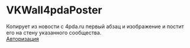 # VKWall4pdaPoster
Копирует из новости с 4pda.ru первый абзац и изображение и постит его на стену указанного сообщества.<br>
<a href="http://vk.cc/4wbw03">Авторизация</a>
